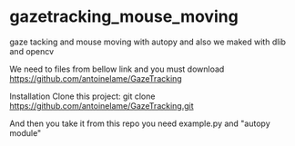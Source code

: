 # gazetracking_mouse_moving
gaze tacking and mouse moving with autopy and also we maked with dlib and opencv 

We need to files from bellow link and you must download 
https://github.com/antoinelame/GazeTracking

Installation
Clone this project:
git clone https://github.com/antoinelame/GazeTracking.git

And then you take it from this repo you need example.py and "autopy module"
